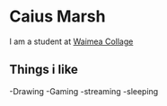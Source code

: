 # Caius Marsh

I am a student at [Waimea Collage](https://waimeacolage.school.nz)

## Things i like

-Drawing
-Gaming
-streaming
-sleeping
